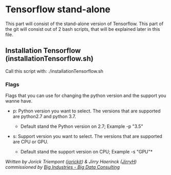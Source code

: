 # Tensorflow stand-alone

This part will consist of the stand-alone version of Tensorflow.
This part of the git will consist out of 2 bash scripts, that will be explained later in this file.

## Installation Tensorflow (installationTensorflow.sh)

Call this script with: ./installationTensorflow.sh

### Flags

Flags that you can use for changing the python version and the support you wanne have.

* p: Python version you want to select. The versions that are supported are python2.7 and python 3.7. 
   + Default stand the Python version on 2.7; Example -p "3.5"

* s: Support version you want to select. The versions that are supported are CPU or GPU.
   + Default stand the support version on CPU; Example -s "GPU"*


*Written by Jorick Triempont ([jorickjt](https://github.com/jorickjt )) & Jirry Haerinck ([JirryH](https://github.com/jirryh )) commissioned by [Big Industries - Big Data Consulting](http://www.bigindustries.be/)*

